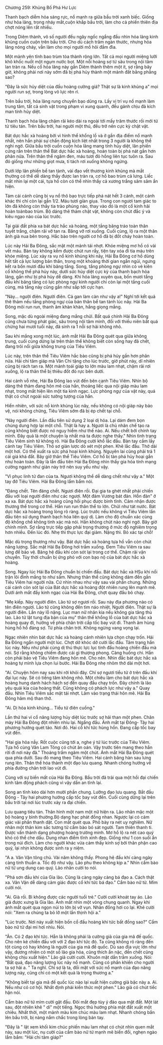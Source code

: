 




Chương 259: Khủng Bố Phá Hư Lực


Thanh bạch diễm hỏa sáng rực, nổ mạnh ra giữa bầu trời xanh biếc. Giống như hỏa lãng, trong nháy mắt,cuộn khắp bầu trời, làm cho cả phiến thiên địa chợt nóng lên rất nhiều.

Trong Diêm thành, vô số người đều ngây ngốc ngẩng đầu nhìn hỏa lãng kinh khủng cuồn cuộn trên bầu trời. Cho dù cách trăm ngàn thước, nhưng hỏa lãng nóng cháy, vẫn làm cho mọi người mồ hôi đầm đìa.

Một mảnh yên tĩnh bao trùm tòa thành rộng lớn. Tất cả mọi người miệng lưỡi khô khốc nuốt một ngụm nước bọt. Một nỗi hoảng sợ từ sâu trong nội tâm lan tràn ra. Nếu cổ hỏa lãng này gần Diêm thành thêm một ít, sợ rằng bây giờ, không phải nơi này sớm đã bị phá hủy thành một mảnh đất bằng phẳng sao?

"Đây là sức hủy diệt của đấu hoàng cường giả? Thật sự là kinh khủng a" mọi người run sợ, trong lòng vô lực rên rỉ.

Trên bầu trời, hỏa lãng rung chuyển bạo dũng ra. Lấy vị trí vụ nổ mạnh làm trung tâm, tất cả sinh vật trong phạm vi xung quanh, đều gánh chịu đả kích man tính hủy diệt.

Thanh bạch hỏa lãng chậm rãi kéo dài ra ngoài tới mấy trăm thước rồi mới từ từ tiêu tán. Trên bầu trời, hai người một thú, đều trở nên cực kỳ chật vật.

Bát dực hắc xà hoàng bởi vì hình thể khổng lồ và ở gần địa điểm nổ mạnh nhất, nên hắn phải sự chấn động kịch liệt nhất trong 3 người là không thể nghi ngờ. Giữa bầu trời cuồn cuộn hỏa lãng mang tính hủy diệt, lân phiến cứng rắn trên thân thể Bát dực hắc xà hoàng, hoàn toàn bị phá nát gần hơn phân nửa. Trên thân thể ngăm đen, máu tươi đỏ hồng liên tục tuôn ra. Sau đó giống như những giọt mưa, tí tách rơi xuống không ngừng.

Dưới lớp lân phiến bể tan tành, vài đạo vết thương kinh khủng mà mắt thường có thể dễ dàng thấy được lan tràn ra, cơ hồ bao trùm cả lưng. Liếc mắt nhìn lại một cái, tựa hồ còn có thể nhìn thấy cả xương trắng sâm sâm ẩn hiện.

Tám cái cánh cũng bị vụ nổ thô bạo trực tiếp phá nát hết 3 cánh, một cánh khác thì chỉ còn lại gần 1/2. Máu tươi giàn giụa. Trong con ngươi tam giác to lớn đã không còn thấy tia trào phúng nào, thay vào đó là một cổ kinh hãi hoàn toànbao trùm. Bộ dáng thê thảm chật vật, không còn chút đắc ý và kiêu ngạo nào của lúc trước.

Tại giải đất phía xa bát dực hắc xà hoàng, một tầng băng tráo toàn thân tuyết trắng, chậm rãi vỡ tan ra. Băng vỡ rơi xuống. Cuối cùng, lộ ra một thân ảnh già nua bên trong. Hắc bào trên người cơ hồ đã bị đốt cháy hoàn toàn.

Lúc này Hải Ba Đông, sắc mặt một mảnh tái nhợt. Khóe miệng mơ hồ có vài vết máu. Bàn tay không kềm được chút run rẩy, tiện tay xóa đi tia máu trên khóe miệng. Lúc xảy ra vụ nổ kinh khủng khi nãy, Hải Ba Đông cơ hồ dùng hết tất cả lực lượng bản thân, trong một khoảng thời gian ngắn ngủi, ngưng kết ra bốn mươi đấu khí băng tầng. Song, tầng phòng ngự nhìn có vẻ kiên cố không thể phá hủy này, dưới sức hủy diệt cực kỳ của thanh bạch hỏa lãng, gần như bị phá hủy dễ dàng. Khi hỏa lãng xuyên qua, bốn mươi tầng đấu khí băng tầng có lực phòng ngự kinh người chỉ còn lại một tầng cuối cùng, mà tầng này cũng gần như sắp tới cực hạn.

"Này... người điên. Người điên. Cả gan làm càn như vậy a!" Nghĩ tới kết quả thê thảm nếu tầng phòng ngự của bản thân bể tan tành lúc nãy. Hải Ba Đông môi run run, thanh âm khàn khàn, hắng giọng mắng.

Song, mặc dù ngoài miệng đang mắng chửi. Bất quá chính Hải Ba Đông cũng chưa từng phát giác, sâu trong nội tâm mình, đối với thiếu niên bất quá chừng hai mươi tuổi này, đã sinh ra 1 nỗi sợ hãi không nhỏ.

Sau khi mắng xong một lúc, ánh mắt Hải Ba Đông quét qua giữa không trung, cuối cùng dừng lại trên thân thể không biết còn sống hay đã chết, đang trôi nổi giữa không trung của Tiêu Viêm.

Lúc này, trên thân thể Tiêu Viêm hắc bào cũng bị phá hủy gần hơn phân nửa. Hải chi tâm giáp mà Vân Chi tặng cho lúc trước, giờ phút này, dĩ nhiên cũng bị rách tan ra. Một mảnh toái giáp to lớn màu lam nhạt, chậm rãi rơi xuống, lộ ra thân thể bị thiêu đốt đỏ rực bên dưới.

Hai cánh vỗ nhẹ, Hải Ba Đông lao vút đến bên cạnh Tiêu Viêm. Nhìn bộ dáng thê thảm đang hôn mê của hắn, thoáng liếc qua nội giáp màu lam nhạt, trong mắt hiện lên một tia kinh ngạc. Lực phòng ngự của vật này, quá thật có chút ngoài sức tưởng tượng của hắn.

Hiển nhiên, với sức nổ kinh khủng lúc nãy, nếu không có nội giáp này bảo vệ, nói không chừng, Tiêu Viêm sớm đã bị ép chết tại chỗ.

"Này người điên. Lần đầu tiên sử dụng 2 loại dị hỏa. Lại dám đem bọn chúng dung hợp lại một chỗ. Thật là hay a. Ngươi là chủ nhân chế tạo ra cũng không biết được nó nguy hiểm như thế nào. Ai. Nếu chết bởi chính tay mình. Đây quả là một chuyện lạ nhất mà ta được nghe thấy." Nhìn tình trạng Tiêu Viêm sinh tử không rõ. Hải Ba Đông cười khổ lắc đầu. Bàn tay cầm lấy cánh tay Tiêu Viêm. Thô sơ giản lược dò xét một phen. Khẽ lắc đầu. Thở dài một hơi. Có thể xuất ra sức phá hoại kinh khủng. Nguyên lai cũng phải trả 1 cái giá khá đắt. Bây giờ thân thể Tiêu Viêm. Cơ hồ bị tàn phá hủy hoại gần như hoàn toàn. Đây là lần đầu tiên Hải Ba Đông nhìn thấy gia hỏa tính mạng cường ngạnh như gián này trở nên suy yếu như vậy.

"Vì phục linh tử đan của ta. Ngươi không thể dễ dàng chết như vậy a." Một tay đở Tiêu Viêm. Hải Ba Đông lẩm bẩm nói.

"Đáng chết. Tên đáng chết. Ngươi điên rồi. Đại gia ta ghét nhất phải chiến đấu với loại người điên như các ngươi. Một đám Vương bát đản. Hỗn đản" ở xa xa. Bát dực hắc xà hoàng cũng hồi phục được bình tĩnh. Cảm nhận được thương thế trong cơ thể. Hắn run run thân thể to lớn. Chửi như tát nước. Bát dực hắc xà hoàng trong lòng rõ ràng. Lúc trước nếu không vì Tiêu Viêm lần đầu tiên sử dụng thanh bạch hỏa liên quỷ dị. Làm cho độ chuẩn xác cùng độ khống chế không tinh xác mà nói. Hắn không chút nào nghi ngờ. Bây giờ chính mình. Sợ rằng trực tiếp gặp phải trọng thương ở mức độ nghiêm trọng hơn nhiều. Đến lúc đó. Nhẹ thì thực lực đại giảm. Nặng thì. Bỏ xác tại chỗ!

Mặc dù trọng thương như vậy. Bát dực hắc xà hoàng tựa hồ vẫn còn chút năng lượng. Sắc mặt Hải Ba Đông hơi trầm xuống. Đem Tiêu Viêm ra sau lưng để bảo vệ. Băng hệ đấu khí còn sót lại trong cơ thể. Chậm rãi vận chuyển. Tùy thời chuẩn bị ứng phó với con bạo nộ của bát dực hắc xà hoàng.

Song. Ngay lúc Hải Ba Đông chuẩn bị chiến đấu. Bát dực hắc xà HSu khi nổi trận lôi đình mắng to như sấm. Nhưng thân thể cũng không dám đến gần Tiêu Viêm hai người nữa. Cứ nhìn nhau như vậy sau vài phần chung. Những cái cánh còn sót lại của Bát dực hắc xà hoàng đột nhiên rung lên mạnh mẽ. Dưới ánh mắt đầy kinh ngạc của Hải Ba Đông, chợt quay đầu bỏ chạy.

"Mẹ kiếp. Này người điên. Lão tử sợ ngươi rồi. Sau này địa phương nào có tên điên ngươi. Lão tử cũng không đến tìm náo nhiệt. Người điên. Thật sự là người điên. Lần này lỗ nặng. Lục man nữ nhân kia nếu không gia tăng thù lao. Lão tử lật tung địa bàn của mụ" thân thể khổng lồ của bát dực hắc xà hoàng quay đi, hướng về phía chân trời cấp tốc bay vút đi. Thanh âm hùng hùng hổ hổ đáng sợ. Từ phía chân trời. Không ngừng vang vọng lại.

Ngạc nhiên nhìn bát dực hắc xà hoàng cánh nhiên lựa chọn chạy trốn. Hải Ba Đông ngẩn người một lúc. Chợt dở khóc dở cười lắc đầu. Tâm trạng hắn lúc này. Nếu như phải cùng dị thú thực lực lục tinh đấu hoàng chiến đấu mà nói. Sợ rằng không chiếm được cái gì thượng phong. Càng huống chi. Hắn còn phải bảo vệ Tiêu Viêm đang hôn mê. Cho nên. Nhìn đắc bát dực hắc xà hoàng tự mình lựa chọn lui bước. Hải Ba Đông nhẹ nhõm thở dài một hơi.

"Ai. Chuyện hôm nay sau khi rời khỏi đây. Chỉ sợ ngươi tiểu tử ở trên đấu khí đại lục này. Sẽ có tiếng tăm không nhỏ. Một chiêu làm cho bát dực hắc xà hoàng hung danh hách hách sợ đến quay đầu chạy trốn. Đây chính là lão yêu quái kia của hoàng thất. Cũng không có phách lực như vậy a." Quay đầu. Nhìn Tiêu Viêm sắc mặt tái nhợt. Lâm vào trạng thái hôn mê. Hải Ba Đông hâm mộ than thở.

"Ai. Dị hỏa kinh khủng... Tiểu tử điên cuồng."

Lần thứ hai vì cổ năng lượng hủy diệt lúc trước sợ hãi than một phen. Chân mày Hải Ba Đông đột nhiên nhíu lại. Ngẩng đầu. Ánh mắt tại Đông- Tây hai phương hướng quét tảo. Nơi đó. Hai cổ khí tức hùng hồn. Đang cấp tốc bay vút đến.

"Hai gia hỏa nầy. Rốt cuộc cũng tới a, nghe ý tứ lúc trước của Tiêu Viêm. Tựa hồ cùng Vân Lam Tông có chút ân oán. Vậy trước tiên mang theo hắn rời đi nơi này đã." Thoáng trầm ngâm một chút. Ánh mắt Hải Ba Đông quét qua phía dưới. Sau đó mang theo Tiêu Viêm. Hai cánh băng hàn sau lưng rung lên. Thân thể hóa thành một đạo lưu quang. Nhanh chóng hướng về phía đường chân trời lao vút đi.

Cùng với sự biến mất của Hải Ba Đông. Bầu trời đã trải qua một hồi đại chiến kinh tâm động phách cũng vì vậy dần an tĩnh lại.

Song an tĩnh kéo dài hơn mười phần chung. Lưỡng đạo lưu quang. Bắt đầu Đông - Tây hai phương hướng cấp tốc bay vút đến. Cuối cùng dừng lại trên bầu trời tại nơi lúc trước xảy ra đại chiến.

Lưu quang tiêu tán. Thân hình một nam một nữ hiện ra. Lão nhân mặc một bộ hoàng y bình thường.Bộ dạng hạc phát đồng nhan. Ngược lại có cảm giác vài phần thanh dật. Con mắt quét qua. Phô bày ra nét uy nghiêm. Nữ nhân một thân kim sắc tương tử cẩm bào bó sát người. Tam thiên thanh ti. Được vấn thành dạng phượng hoàng trường minh. Mơ hồ lộ ra nét cao quý khó có thể che dấu. Dung nhan điềm tĩnh xinh đẹp. Giống như 1 con suối ẩn trong núi đích. Làm cho người khác vừa cảm thấy kính sợ bởi thân phận cao quý, lại nhịn không được sinh ra y niệm.

"A a. Vân Vận tông chủ. Vài năm không thấy. Phong hệ đấu khí càng ngày càng tinh thuần a. Tốc độ như vậy. Lão phu theo không kịp a." Nhìn cẩm bào nữ tử ung dung cao quý. Lão nhân cười to nói.

"Phá sơn đấu khí của Gia lão. Cũng là càng ngày càng bá đạo a. Cách thật xa. Vân Vận dễ dàng cảm giác được cổ khí tức bá đạo." Cẩm bào nữ tử. Mỉm cười nói.

"Ai. Già rồi. Bì không được các người tuổi trẻ." Cười cười khoát tay áo. Lão giả được xưng là Gia lão. Ánh mắt nhìn một vòng chung quanh. Ngay khi ánh mắt quét qua ngọn núi to lớn bị vỡ vụn. Nhãn đồng hơi co lại. Khẽ cười nói: "Xem ra chúng ta bỏ lỡ một lần thịnh hội a."

"Lúc trước. Nơi này xuất hiện bốn cổ đấu hoàng khí tức bất đồng sao?" Cẩm bào nữ tử đại mi hơi nhíu. Nói.

"Ân. Có 2 đạo khí tức. Hẳn là không phải là cường giả của gia mã đế quốc. Cho nên kẻ chiến đấu với với 2 đạo khí tức đó. Ta cũng không rõ ràng đến tột cùng có hay không là người của gia mã đế quốc. Dù sao địa vực lớn như vậy, đương nhiên có một số lão gia hỏa, cũng thích ẩn nặc, đến chết cũng không chịu xuất hiện." Lão giả cười cười. Khuôn mặt dần trầm xuống. Nói: "Bất quá, đạo năng lượng lúc nãy nổ mạnh. Cũng có phần khiến cho người ta sợ hãi a. " Ta nghĩ. Chỉ sợ là ta, đối mặt với sức nổ mạnh của đạo năng lượng này, cũng chỉ có một kết quả là trọng thương a."

"Không biết tại gia mã đế quốc lúc nào lại xuất hiện cường giả bậc này a. Ai. Nếu như có cơ hội. Nhất định phải kiến thức một phen." Lão giả có chút tiếc hận nói.

Cẩm bào nữ tử mỉm cười gật đầu. Đôi mắt đẹp tùy ý đảo qua mặt đất. Một lát sau, đột nhiên khẽ " di" một tiếng. Ngọc thủ hướng phía mặt đất xuất một chiêu. Nhất thời, một mảnh màu kim chúc màu lam nhạt. Nhanh chóng bắn lên bầu trời, bị nàng nắm chắc trong lòng bàn tay.

"Đây là " lật xem khối kim chúc phiến màu lam nhạt có chút nhìn quen mắt này, sau một lúc, nụ cười của cẩm bào nữ tử mạnh mẽ biến đổi, nghẹn ngào lẩm bẩm: "Hải chi tâm giáp?"




